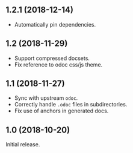 ## 1.2.1 (2018-12-14)

 - Automatically pin dependencies.

## 1.2 (2018-11-29)

 - Support compressed docsets.
 - Fix reference to odoc css/js theme.

## 1.1 (2018-11-27)

 - Sync with upstream `odoc`.
 - Correctly handle `.odoc` files in subdirectories.
 - Fix use of anchors in generated docs.

## 1.0 (2018-10-20)

Initial release.
